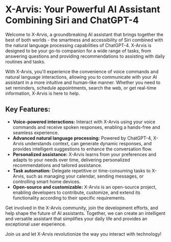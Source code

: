 # X-Arvis: Your Powerful AI Assistant Combining Siri and ChatGPT-4

Welcome to X-Arvis, a groundbreaking AI assistant that brings together the best of both worlds - the smartness and accessibility of Siri combined with the natural language processing capabilities of ChatGPT-4. X-Arvis is designed to be your go-to companion for a wide range of tasks, from answering questions and providing recommendations to assisting with daily routines and tasks.

With X-Arvis, you'll experience the convenience of voice commands and natural language interactions, allowing you to communicate with your AI assistant in a more intuitive and human-like manner. Whether you need to set reminders, schedule appointments, search the web, or get real-time information, X-Arvis is here to help.

## Key Features:

- **Voice-powered interactions:** Interact with X-Arvis using your voice commands and receive spoken responses, enabling a hands-free and seamless experience.
- **Advanced natural language processing:** Powered by ChatGPT-4, X-Arvis understands context, can generate dynamic responses, and provides intelligent suggestions to enhance the conversation flow.
- **Personalized assistance:** X-Arvis learns from your preferences and adapts to your needs over time, delivering personalized recommendations and tailored assistance.
- **Task automation:** Delegate repetitive or time-consuming tasks to X-Arvis, such as managing your calendar, sending messages, or controlling smart home devices.
- **Open-source and customizable:** X-Arvis is an open-source project, enabling developers to contribute, customize, and extend its functionality according to their specific requirements.

Get involved in the X-Arvis community, join the development efforts, and help shape the future of AI assistants. Together, we can create an intelligent and versatile assistant that simplifies your daily life and provides an exceptional user experience.

Join us and let X-Arvis revolutionize the way you interact with technology!
